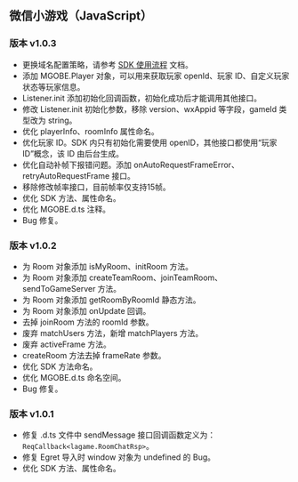 
## 微信小游戏（JavaScript）
### 版本 v1.0.3
- 更换域名配置策略，请参考 [SDK 使用流程](https://cloud.tencent.com/document/product/1038/33315) 文档。
- 添加 MGOBE.Player 对象，可以用来获取玩家 openId、玩家 ID、自定义玩家状态等玩家信息。
- Listener.init 添加初始化回调函数，初始化成功后才能调用其他接口。
- 修改 Listener.init 初始化参数，移除 version、wxAppid 等字段，gameId 类型改为 string。
- 优化 playerInfo、roomInfo 属性命名。
- 优化玩家 ID。SDK 内只有初始化需要使用 openID，其他接口都使用“玩家 ID”概念，该 ID 由后台生成。
- 优化自动补帧下报错问题。添加 onAutoRequestFrameError、retryAutoRequestFrame 接口。
- 移除修改帧率接口，目前帧率仅支持15帧。
- 优化 SDK 方法、属性命名。
- 优化 MGOBE.d.ts 注释。
- Bug 修复。





### 版本 v1.0.2
- 为 Room 对象添加 isMyRoom、initRoom 方法。
- 为 Room 对象添加 createTeamRoom、joinTeamRoom、sendToGameServer 方法。
- 为 Room 对象添加 getRoomByRoomId 静态方法。
- 为 Room 对象添加 onUpdate 回调。
- 去掉 joinRoom 方法的 roomId 参数。
- 废弃 matchUsers 方法，新增 matchPlayers 方法。
- 废弃 activeFrame 方法。
- createRoom 方法去掉 frameRate 参数。
- 优化 SDK 方法命名。
- 优化 MGOBE.d.ts 命名空间。
- Bug 修复。


### 版本 v1.0.1
- 修复 .d.ts 文件中 sendMessage 接口回调函数定义为： ```ReqCallback<lagame.RoomChatRsp>```。
- 修复 Egret 导入时 window 对象为 undefined 的 Bug。
- 优化 SDK 方法、属性命名。
